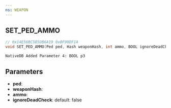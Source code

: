 ```yaml
---
ns: WEAPON
---
```

## SET_PED_AMMO

```c
// 0x14E56BC5B5DB6A19 0xBF90DF1A
void SET_PED_AMMO(Ped ped, Hash weaponHash, int ammo, BOOL ignoreDeadCheck);
```

```
NativeDB Added Parameter 4: BOOL p3
```

## Parameters
* **ped**: 
* **weaponHash**: 
* **ammo**: 
* **ignoreDeadCheck**: default: false

